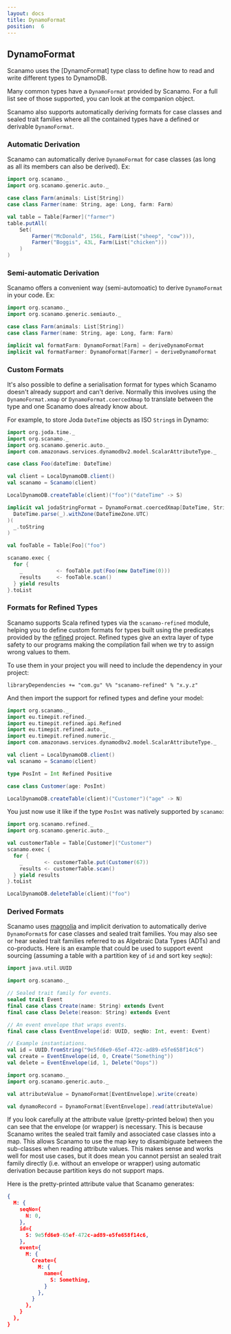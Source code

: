 ```yaml
---
layout: docs
title: DynamoFormat
position:  6
---
```


## DynamoFormat

Scanamo uses the [DynamoFormat] type class to define how to read and write different types to DynamoDB.

Many common types have a `DynamoFormat` provided by Scanamo. For a full list see of those supported, you can look at the companion object.

Scanamo also supports automatically deriving formats for case classes and sealed trait families where all the contained types have a defined or derivable `DynamoFormat`.

### Automatic Derivation

Scanamo can automatically derive `DynamoFormat` for case classes (as long as all its members can also be derived). Ex:

```scala mdoc:silent
import org.scanamo._
import org.scanamo.generic.auto._

case class Farm(animals: List[String])
case class Farmer(name: String, age: Long, farm: Farm)

val table = Table[Farmer]("farmer")
table.putAll(
    Set(
        Farmer("McDonald", 156L, Farm(List("sheep", "cow"))),
        Farmer("Boggis", 43L, Farm(List("chicken")))
    )
)
```

### Semi-automatic Derivation

Scanamo offers a convenient way (semi-automoatic) to derive `DynamoFormat` in your code. 
Ex:

```scala mdoc:silent:reset
import org.scanamo._
import org.scanamo.generic.semiauto._

case class Farm(animals: List[String])
case class Farmer(name: String, age: Long, farm: Farm)

implicit val formatFarm: DynamoFormat[Farm] = deriveDynamoFormat
implicit val formatFarmer: DynamoFormat[Farmer] = deriveDynamoFormat
```

### Custom Formats

It's also possible to define a serialisation format for types which Scanamo doesn't already support and can't derive. Normally this involves using the `DynamoFormat.xmap` or `DynamoFormat.coercedXmap` to translate between the type and one Scanamo does already know about.

For example, to store Joda `DateTime` objects as ISO `String`s in Dynamo:

```scala mdoc:reset
import org.joda.time._
import org.scanamo._
import org.scanamo.generic.auto._
import com.amazonaws.services.dynamodbv2.model.ScalarAttributeType._

case class Foo(dateTime: DateTime)

val client = LocalDynamoDB.client()
val scanamo = Scanamo(client)

LocalDynamoDB.createTable(client)("foo")("dateTime" -> S)

implicit val jodaStringFormat = DynamoFormat.coercedXmap[DateTime, String, IllegalArgumentException](
  DateTime.parse(_).withZone(DateTimeZone.UTC)
)(
  _.toString
)

val fooTable = Table[Foo]("foo")

scanamo.exec {
  for {
    _           <- fooTable.put(Foo(new DateTime(0)))
    results     <- fooTable.scan()
  } yield results
}.toList
```

### Formats for Refined Types

Scanamo supports Scala refined types via the `scanamo-refined` module, helping you to define custom formats
for types built using the predicates provided by the [refined](https://github.com/fthomas/refined) project.
Refined types give an extra layer of type safety to our programs making the compilation fail when we try to
assign wrong values to them.

To use them in your project you will need to include the dependency in your project:

```
libraryDependencies += "com.gu" %% "scanamo-refined" % "x.y.z"
```

And then import the support for refined types and define your model:

```scala mdoc:silent:reset
import org.scanamo._
import eu.timepit.refined._
import eu.timepit.refined.api.Refined
import eu.timepit.refined.auto._
import eu.timepit.refined.numeric._
import com.amazonaws.services.dynamodbv2.model.ScalarAttributeType._

val client = LocalDynamoDB.client()
val scanamo = Scanamo(client)

type PosInt = Int Refined Positive

case class Customer(age: PosInt)

LocalDynamoDB.createTable(client)("Customer")("age" -> N)
```

You just now use it like if the type `PosInt` was natively supported by `scanamo`:

```scala mdoc
import org.scanamo.refined._
import org.scanamo.generic.auto._

val customerTable = Table[Customer]("Customer")
scanamo.exec {
  for {
    _       <- customerTable.put(Customer(67))
    results <- customerTable.scan()
  } yield results
}.toList
```

```scala mdoc:invisible
LocalDynamoDB.deleteTable(client)("foo")
```

### Derived Formats

Scanamo uses [magnolia](https://magnolia.work/opensource/magnolia) and implicit derivation to automatically derive `DynamoFormat`s for case classes and sealed trait families. You may also see or hear sealed trait families referred to as Algebraic Data Types (ADTs) and co-products. Here is an example that could be used to support event sourcing (assuming a table with a partition key of `id` and sort key `seqNo`):

```scala mdoc:silent:reset
import java.util.UUID

import org.scanamo._

// Sealed trait family for events.
sealed trait Event
final case class Create(name: String) extends Event
final case class Delete(reason: String) extends Event

// An event envelope that wraps events.
final case class EventEnvelope(id: UUID, seqNo: Int, event: Event)

// Example instantiations.
val id = UUID.fromString("9e5fd6e9-65ef-472c-ad89-e5fe658f14c6")
val create = EventEnvelope(id, 0, Create("Something"))
val delete = EventEnvelope(id, 1, Delete("Oops"))
```

```scala mdoc
import org.scanamo._
import org.scanamo.generic.auto._

val attributeValue = DynamoFormat[EventEnvelope].write(create)

val dynamoRecord = DynamoFormat[EventEnvelope].read(attributeValue)
```

If you look carefully at the attribute value (pretty-printed below) then you can see that the envelope (or wrapper) is necessary. This is because Scanamo writes the sealed trait family and associated case classes into a map. This allows Scanamo to use the map key to disambiguate between the sub-classes when reading attribute values. This makes sense and works well for most use cases, but it does mean you cannot persist an sealed trait family directly (i.e. without an envelope or wrapper) using automatic derivation because partition keys do not support maps.

Here is the pretty-printed attribute value that Scanamo generates:

```json
{
  M: {
    seqNo={
      N: 0,
    },
    id={
      S: 9e5fd6e9-65ef-472c-ad89-e5fe658f14c6,
    },
    event={
      M: {
        Create={
          M: {
            name={
              S: Something,
            }
          },
        }
      },
    }
  },
}
```
